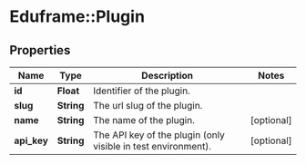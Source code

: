 # Eduframe::Plugin

## Properties
Name | Type | Description | Notes
------------ | ------------- | ------------- | -------------
**id** | **Float** | Identifier of the plugin. | 
**slug** | **String** | The url slug of the plugin. | 
**name** | **String** | The name of the plugin. | [optional] 
**api_key** | **String** | The API key of the plugin (only visible in test environment). | [optional] 


